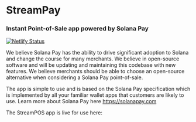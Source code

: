 # StreamPay

### Instant Point-of-Sale app powered by Solana Pay

[![Netlify Status](https://api.netlify.com/api/v1/badges/ed420337-296c-483b-ae64-9eda80bcfec1/deploy-status)](https://app.netlify.com/sites/stream-pos-app/deploys)

We believe Solana Pay has the ability to drive significant adoption to Solana and change the course for many merchants. We believe in open-source software and will be updating and maintaining this codebase with new features. We believe merchants should be able to choose an open-source alternative when considering a Solana Pay point-of-sale.

The app is simple to use and is based on the Solana Pay specification which is implemented by all your familiar wallet apps that customers are likely to use. Learn more about Solana Pay here https://solanapay.com

The StreamPOS app is live for use here: 

